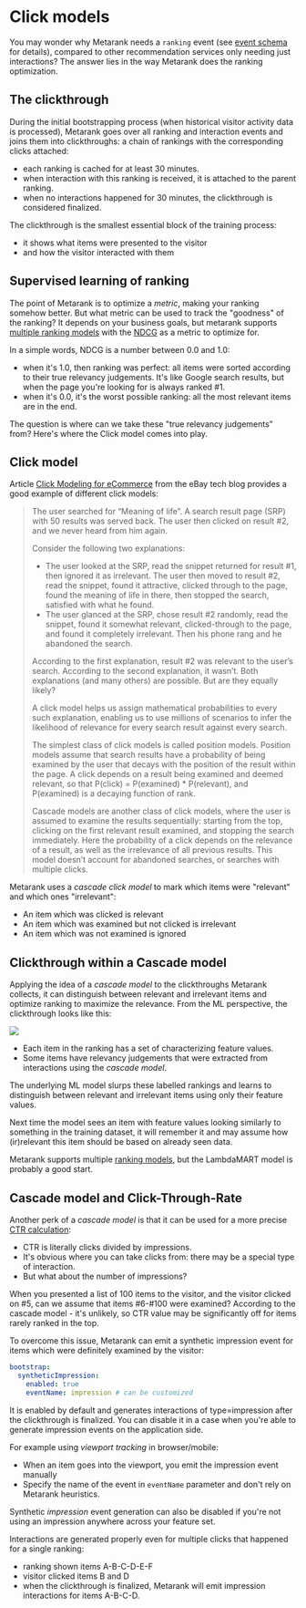 # Click models

You may wonder why Metarank needs a `ranking` event (see [event schema](./event_schema.md) for details), compared to
other recommendation services only needing just interactions? The answer lies in the way Metarank does the 
ranking optimization.

## The clickthrough

During the initial bootstrapping process (when historical visitor activity data is processed), Metarank goes over all
ranking and interaction events and joins them into clickthroughs: a chain of rankings with the corresponding clicks
attached:
* each ranking is cached for at least 30 minutes.
* when interaction with this ranking is received, it is attached to the parent ranking.
* when no interactions happened for 30 minutes, the clickthrough is considered finalized.

The clickthrough is the smallest essential block of the training process:
* it shows what items were presented to the visitor
* and how the visitor interacted with them

## Supervised learning of ranking

The point of Metarank is to optimize a *metric*, making your ranking somehow better. But what metric can be used to
track the "goodness" of the ranking? It depends on your business goals, but metarank supports 
[multiple ranking models](supported-ranking-models.md) with the [NDCG](https://en.wikipedia.org/wiki/Discounted_cumulative_gain) 
as a metric to optimize for.

In a simple words, NDCG is a number between 0.0 and 1.0:
* when it's 1.0, then ranking was perfect: all items were sorted according to their true relevancy judgements. It's like
Google search results, but when the page you're looking for is always ranked #1.
* when it's 0.0, it's the worst possible ranking: all the most relevant items are in the end.

The question is where can we take these "true relevancy judgements" from? Here's where the Click model comes into play.

## Click model

Article [Click Modeling for eCommerce](https://tech.ebayinc.com/engineering/click-modeling-for-ecommerce/) from the eBay
tech blog provides a good example of different click models:

> The user searched for “Meaning of life”. A search result page (SRP) with 50 results was served back. The user 
> then clicked on result #2, and we never heard from him again.
>
> Consider the following two explanations:
>
> * The user looked at the SRP, read the snippet returned for result #1, then ignored it as irrelevant. The user 
> then moved to result #2, read the snippet, found it attractive, clicked through to the page, found the meaning
> of life in there, then stopped the search, satisfied with what he found.
> * The user glanced at the SRP, chose result #2 randomly, read the snippet, found it somewhat relevant, 
> clicked-through to the page, and found it completely irrelevant. Then his phone rang and he abandoned the search.
>
> According to the first explanation, result #2 was relevant to the userʼs search. According to the second explanation, 
> it wasnʼt. Both explanations (and many others) are possible. But are they equally likely?
>
> A click model helps us assign mathematical probabilities to every such explanation, enabling us to use millions of 
> scenarios to infer the likelihood of relevance for every search result against every search.
> 
> The simplest class of click models is called position models. Position models assume that search results have a 
> probability of being examined by the user that decays with the position of the result within the page. A click 
> depends on a result being examined and deemed relevant, so that P(click) = P(examined) * P(relevant), and P(examined) 
> is a decaying function of rank.
> 
> Cascade models are another class of click models, where the user is assumed to examine the results sequentially: 
> starting from the top, clicking on the first relevant result examined, and stopping the search immediately. 
> Here the probability of a click depends on the relevance of a result, as well as the irrelevance of all previous 
> results. This model doesnʼt account for abandoned searches, or searches with multiple clicks. 

Metarank uses a *cascade click model* to mark which items were "relevant" and which ones "irrelevant":
* An item which was clicked is relevant
* An item which was examined but not clicked is irrelevant
* An item which was not examined is ignored

## Clickthrough within a Cascade model

Applying the idea of a *cascade model* to the clickthroughs Metarank collects, it can distinguish between
relevant and irrelevant items and optimize ranking to maximize the relevance. From the ML perspective, the 
clickthrough looks like this:

<img src="img/ltr-table.png" />

* Each item in the ranking has a set of characterizing feature values.
* Some items have relevancy judgements that were extracted from interactions using the *cascade model*.

The underlying ML model slurps these labelled rankings and learns to distinguish between relevant and irrelevant
items using only their feature values. 

Next time the model sees an item with feature values looking similarly to something in the training dataset, it will
remember it and may assume how (ir)relevant this item should be based on already seen data.

Metarank supports multiple [ranking models](./supported-ranking-models.md), but the LambdaMART model is probably a good start.

## Cascade model and Click-Through-Rate

Another perk of a *cascade model* is that it can be used for a more precise [CTR calculation](features/counters.md):
* CTR is literally clicks divided by impressions.
* It's obvious where you can take clicks from: there may be a special type of interaction.
* But what about the number of impressions?

When you presented a list of 100 items to the visitor, and the visitor clicked on #5, can we assume that items #6-#100 were
examined? According to the cascade model - it's unlikely, so CTR value may be significantly off for items rarely ranked
in the top.

To overcome this issue, Metarank can emit a synthetic impression event for items which were definitely examined by
the visitor:
```yaml
bootstrap:
  syntheticImpression:
    enabled: true
    eventName: impression # can be customized
```

It is enabled by default and generates interactions of type=impression after the clickthrough is finalized. You can
disable it in a case when you're able to generate impression events on the application side.

For example using *viewport tracking* in browser/mobile:
* When an item goes into the viewport, you emit the impression event manually 
* Specify the name of the event in `eventName` parameter and don't rely on Metarank heuristics.

Synthetic *impression* event generation can also be disabled if you're not using an impression anywhere across your feature set.

Interactions are generated properly even for multiple clicks that happened for a single ranking:
* ranking shown items A-B-C-D-E-F
* visitor clicked items B and D
* when the clickthrough is finalized, Metarank will emit impression interactions for items A-B-C-D.